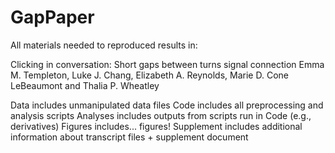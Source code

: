 # GapPaper

All materials needed to reproduced results in:

Clicking in conversation: Short gaps between turns signal connection
Emma M. Templeton, Luke J. Chang, Elizabeth A. Reynolds, Marie D. Cone LeBeaumont and Thalia P. Wheatley

Data includes unmanipulated data files
Code includes all preprocessing and analysis scripts
Analyses includes outputs from scripts run in Code (e.g., derivatives)
Figures includes... figures!
Supplement includes additional information about transcript files + supplement document
